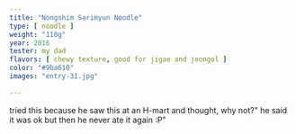 ```yaml
---
title: "Nongshim Sarimyun Noodle"
type: [ noodle ]
weight: "110g"
year: 2016
tester: my dad
flavors: [ chewy texture, good for jigae and jeongol ]
color: "#9ba610"
images: "entry-31.jpg"
 
---
```


tried this because he saw this at an H-mart and thought, why not?" he said it was ok but then he never ate it again :P"


